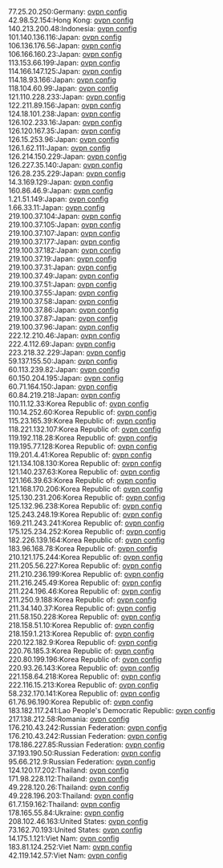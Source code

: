 77.25.20.250:Germany: [ovpn config](vpn/77_25_20_250.ovpn)  
42.98.52.154:Hong Kong: [ovpn config](vpn/42_98_52_154.ovpn)  
140.213.200.48:Indonesia: [ovpn config](vpn/140_213_200_48.ovpn)  
101.140.136.116:Japan: [ovpn config](vpn/101_140_136_116.ovpn)  
106.136.176.56:Japan: [ovpn config](vpn/106_136_176_56.ovpn)  
106.166.160.23:Japan: [ovpn config](vpn/106_166_160_23.ovpn)  
113.153.66.199:Japan: [ovpn config](vpn/113_153_66_199.ovpn)  
114.166.147.125:Japan: [ovpn config](vpn/114_166_147_125.ovpn)  
114.18.93.166:Japan: [ovpn config](vpn/114_18_93_166.ovpn)  
118.104.60.99:Japan: [ovpn config](vpn/118_104_60_99.ovpn)  
121.110.228.233:Japan: [ovpn config](vpn/121_110_228_233.ovpn)  
122.211.89.156:Japan: [ovpn config](vpn/122_211_89_156.ovpn)  
124.18.101.238:Japan: [ovpn config](vpn/124_18_101_238.ovpn)  
126.102.233.16:Japan: [ovpn config](vpn/126_102_233_16.ovpn)  
126.120.167.35:Japan: [ovpn config](vpn/126_120_167_35.ovpn)  
126.15.253.96:Japan: [ovpn config](vpn/126_15_253_96.ovpn)  
126.1.62.111:Japan: [ovpn config](vpn/126_1_62_111.ovpn)  
126.214.150.229:Japan: [ovpn config](vpn/126_214_150_229.ovpn)  
126.227.35.140:Japan: [ovpn config](vpn/126_227_35_140.ovpn)  
126.28.235.229:Japan: [ovpn config](vpn/126_28_235_229.ovpn)  
14.3.169.129:Japan: [ovpn config](vpn/14_3_169_129.ovpn)  
160.86.46.9:Japan: [ovpn config](vpn/160_86_46_9.ovpn)  
1.21.51.149:Japan: [ovpn config](vpn/1_21_51_149.ovpn)  
1.66.33.11:Japan: [ovpn config](vpn/1_66_33_11.ovpn)  
219.100.37.104:Japan: [ovpn config](vpn/219_100_37_104.ovpn)  
219.100.37.105:Japan: [ovpn config](vpn/219_100_37_105.ovpn)  
219.100.37.107:Japan: [ovpn config](vpn/219_100_37_107.ovpn)  
219.100.37.177:Japan: [ovpn config](vpn/219_100_37_177.ovpn)  
219.100.37.182:Japan: [ovpn config](vpn/219_100_37_182.ovpn)  
219.100.37.19:Japan: [ovpn config](vpn/219_100_37_19.ovpn)  
219.100.37.31:Japan: [ovpn config](vpn/219_100_37_31.ovpn)  
219.100.37.49:Japan: [ovpn config](vpn/219_100_37_49.ovpn)  
219.100.37.51:Japan: [ovpn config](vpn/219_100_37_51.ovpn)  
219.100.37.55:Japan: [ovpn config](vpn/219_100_37_55.ovpn)  
219.100.37.58:Japan: [ovpn config](vpn/219_100_37_58.ovpn)  
219.100.37.86:Japan: [ovpn config](vpn/219_100_37_86.ovpn)  
219.100.37.87:Japan: [ovpn config](vpn/219_100_37_87.ovpn)  
219.100.37.96:Japan: [ovpn config](vpn/219_100_37_96.ovpn)  
222.12.210.46:Japan: [ovpn config](vpn/222_12_210_46.ovpn)  
222.4.112.69:Japan: [ovpn config](vpn/222_4_112_69.ovpn)  
223.218.32.229:Japan: [ovpn config](vpn/223_218_32_229.ovpn)  
59.137.155.50:Japan: [ovpn config](vpn/59_137_155_50.ovpn)  
60.113.239.82:Japan: [ovpn config](vpn/60_113_239_82.ovpn)  
60.150.204.195:Japan: [ovpn config](vpn/60_150_204_195.ovpn)  
60.71.164.150:Japan: [ovpn config](vpn/60_71_164_150.ovpn)  
60.84.219.218:Japan: [ovpn config](vpn/60_84_219_218.ovpn)  
110.11.12.33:Korea Republic of: [ovpn config](vpn/110_11_12_33.ovpn)  
110.14.252.60:Korea Republic of: [ovpn config](vpn/110_14_252_60.ovpn)  
115.23.165.39:Korea Republic of: [ovpn config](vpn/115_23_165_39.ovpn)  
118.221.132.107:Korea Republic of: [ovpn config](vpn/118_221_132_107.ovpn)  
119.192.118.28:Korea Republic of: [ovpn config](vpn/119_192_118_28.ovpn)  
119.195.77.128:Korea Republic of: [ovpn config](vpn/119_195_77_128.ovpn)  
119.201.4.41:Korea Republic of: [ovpn config](vpn/119_201_4_41.ovpn)  
121.134.108.130:Korea Republic of: [ovpn config](vpn/121_134_108_130.ovpn)  
121.140.237.63:Korea Republic of: [ovpn config](vpn/121_140_237_63.ovpn)  
121.166.39.63:Korea Republic of: [ovpn config](vpn/121_166_39_63.ovpn)  
121.168.170.206:Korea Republic of: [ovpn config](vpn/121_168_170_206.ovpn)  
125.130.231.206:Korea Republic of: [ovpn config](vpn/125_130_231_206.ovpn)  
125.132.96.238:Korea Republic of: [ovpn config](vpn/125_132_96_238.ovpn)  
125.243.248.19:Korea Republic of: [ovpn config](vpn/125_243_248_19.ovpn)  
169.211.243.241:Korea Republic of: [ovpn config](vpn/169_211_243_241.ovpn)  
175.125.234.252:Korea Republic of: [ovpn config](vpn/175_125_234_252.ovpn)  
182.226.139.164:Korea Republic of: [ovpn config](vpn/182_226_139_164.ovpn)  
183.96.168.78:Korea Republic of: [ovpn config](vpn/183_96_168_78.ovpn)  
210.121.175.244:Korea Republic of: [ovpn config](vpn/210_121_175_244.ovpn)  
211.205.56.227:Korea Republic of: [ovpn config](vpn/211_205_56_227.ovpn)  
211.210.236.199:Korea Republic of: [ovpn config](vpn/211_210_236_199.ovpn)  
211.216.245.49:Korea Republic of: [ovpn config](vpn/211_216_245_49.ovpn)  
211.224.196.46:Korea Republic of: [ovpn config](vpn/211_224_196_46.ovpn)  
211.250.9.188:Korea Republic of: [ovpn config](vpn/211_250_9_188.ovpn)  
211.34.140.37:Korea Republic of: [ovpn config](vpn/211_34_140_37.ovpn)  
211.58.150.228:Korea Republic of: [ovpn config](vpn/211_58_150_228.ovpn)  
218.158.51.10:Korea Republic of: [ovpn config](vpn/218_158_51_10.ovpn)  
218.159.1.213:Korea Republic of: [ovpn config](vpn/218_159_1_213.ovpn)  
220.122.182.9:Korea Republic of: [ovpn config](vpn/220_122_182_9.ovpn)  
220.76.185.3:Korea Republic of: [ovpn config](vpn/220_76_185_3.ovpn)  
220.80.199.196:Korea Republic of: [ovpn config](vpn/220_80_199_196.ovpn)  
220.93.26.143:Korea Republic of: [ovpn config](vpn/220_93_26_143.ovpn)  
221.158.64.218:Korea Republic of: [ovpn config](vpn/221_158_64_218.ovpn)  
222.116.15.213:Korea Republic of: [ovpn config](vpn/222_116_15_213.ovpn)  
58.232.170.141:Korea Republic of: [ovpn config](vpn/58_232_170_141.ovpn)  
61.76.96.190:Korea Republic of: [ovpn config](vpn/61_76_96_190.ovpn)  
183.182.117.241:Lao People's Democratic Republic: [ovpn config](vpn/183_182_117_241.ovpn)  
217.138.212.58:Romania: [ovpn config](vpn/217_138_212_58.ovpn)  
176.210.43.242:Russian Federation: [ovpn config](vpn/176_210_43_242.ovpn)  
176.210.43.242:Russian Federation: [ovpn config](vpn/176_210_43_242.ovpn)  
178.186.227.85:Russian Federation: [ovpn config](vpn/178_186_227_85.ovpn)  
37.193.190.50:Russian Federation: [ovpn config](vpn/37_193_190_50.ovpn)  
95.66.212.9:Russian Federation: [ovpn config](vpn/95_66_212_9.ovpn)  
124.120.17.202:Thailand: [ovpn config](vpn/124_120_17_202.ovpn)  
171.98.228.112:Thailand: [ovpn config](vpn/171_98_228_112.ovpn)  
49.228.120.26:Thailand: [ovpn config](vpn/49_228_120_26.ovpn)  
49.228.196.203:Thailand: [ovpn config](vpn/49_228_196_203.ovpn)  
61.7.159.162:Thailand: [ovpn config](vpn/61_7_159_162.ovpn)  
178.165.55.84:Ukraine: [ovpn config](vpn/178_165_55_84.ovpn)  
208.102.46.163:United States: [ovpn config](vpn/208_102_46_163.ovpn)  
73.162.70.193:United States: [ovpn config](vpn/73_162_70_193.ovpn)  
14.175.1.121:Viet Nam: [ovpn config](vpn/14_175_1_121.ovpn)  
183.81.124.252:Viet Nam: [ovpn config](vpn/183_81_124_252.ovpn)  
42.119.142.57:Viet Nam: [ovpn config](vpn/42_119_142_57.ovpn)  
